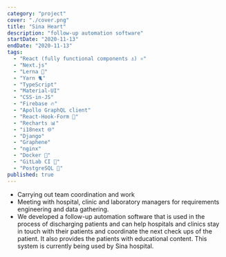 ```yaml
---
category: "project"
cover: "./cover.png"
title: "Sina Heart"
description: "follow-up automation software"
startDate: "2020-11-13"
endDate: "2020-11-13"
tags:
  - "React (fully functional components ⚓) ⚛"
  - "Next.js"
  - "Lerna 🐍"
  - "Yarn 🐈"
  - "TypeScript"
  - "Material-UI"
  - "CSS-in-JS"
  - "Firebase 🔥"
  - "Apollo GraphQL client"
  - "React-Hook-Form 📄"
  - "Recharts 📊"
  - "i18next 🌐"
  - "Django"
  - "Graphene"
  - "nginx"
  - "Docker 🐳"
  - "GitLab CI 🦊"
  - "PostgreSQL 🐘"
published: true
---
```


- Carrying out team coordination and work
- Meeting with hospital, clinic and laboratory managers for requirements engineering and data gathering.
- We developed a follow-up automation software that is used in the process of discharging patients and can help hospitals and clinics stay in touch with their patients and coordinate the next check ups of the patient. It also provides the patients with educational content. This system is currently being used by Sina hospital.
